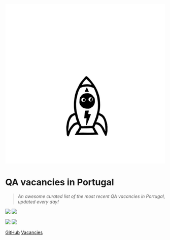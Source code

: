 ![](img/rocket_cover.gif)

# QA vacancies in Portugal
> _An awesome curated list of the most recent QA vacancies in Portugal, updated every day!_

[![](https://img.shields.io/github/stars/sergiomartins8/qa-vacancies-in-portugal.svg?style=social&label=Star)](https://github.com/sergiomartins8/qa-vacancies-in-portugal/stargazers/)
[![](https://img.shields.io/github/forks/sergiomartins8/qa-vacancies-in-portugal.svg?style=social&label=Fork)](https://github.com/sergiomartins8/qa-vacancies-in-portugal/network/)

[![](https://img.shields.io/badge/contributions-welcome-brightgreen.svg?style=flat)](CONTRIBUTING.md)
![](https://img.shields.io/badge/built_with-❤-red)

[GitHub](https://github.com/sergiomartins8/qa-vacancies-in-portugal/)
[Vacancies](#vacancies)
